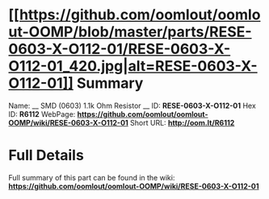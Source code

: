 
[[https://github.com/oomlout/oomlout-OOMP/blob/master/parts/RESE-0603-X-O112-01/RESE-0603-X-O112-01_420.jpg|alt=RESE-0603-X-O112-01]] 
Summary
=================

Name: __ SMD (0603) 1.1k Ohm Resistor __
ID: __RESE-0603-X-O112-01__
Hex ID: __R6112__
WebPage: __https://github.com/oomlout/oomlout-OOMP/wiki/RESE-0603-X-O112-01__
Short URL: __http://oom.lt/R6112__

Full Details
==========================
Full summary of this part can be found in the wiki:   
__https://github.com/oomlout/oomlout-OOMP/wiki/RESE-0603-X-O112-01__   

